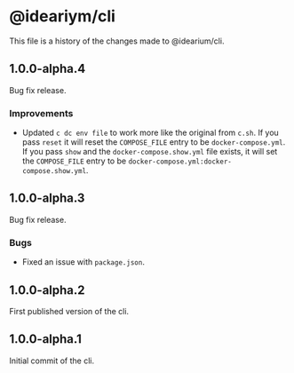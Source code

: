 # @ideariym/cli

This file is a history of the changes made to @idearium/cli.

## 1.0.0-alpha.4

Bug fix release.

### Improvements

- Updated `c dc env file` to work more like the original from `c.sh`. If you pass `reset` it will reset the `COMPOSE_FILE` entry to be `docker-compose.yml`. If you pass `show` and the `docker-compose.show.yml` file exists, it will set the `COMPOSE_FILE` entry to be `docker-compose.yml:docker-compose.show.yml`.

## 1.0.0-alpha.3

Bug fix release.

### Bugs

- Fixed an issue with `package.json`.

## 1.0.0-alpha.2

First published version of the cli.

## 1.0.0-alpha.1

Initial commit of the cli.
